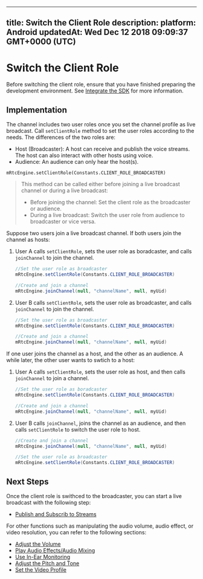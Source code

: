 
---
title: Switch the Client Role
description: 
platform: Android
updatedAt: Wed Dec 12 2018 09:09:37 GMT+0000 (UTC)
---
# Switch the Client Role
Before switching the client role, ensure that you have finished preparing the development environment. See [Integrate the SDK](../../en/Interactive%20Broadcast/android_video.md) for more information.

## Implementation

The channel includes two user roles once you set the channel profile as live broadcast. Call `setClientRole` method to set the user roles according to the needs. The differences of the two roles are:

-   Host (Broadcaster): A host can receive and publish the voice streams. The host can also interact with other hosts using voice.
-   Audience: An audience can only hear the host(s).

```
mRtcEngine.setClientRole(Constants.CLIENT_ROLE_BROADCASTER)
```

> This method can be called either before joining a live broadcast channel or during a live broadcast:
> 
>  - Before joining the channel: Set the client role as the broadcaster or audience.
>  -  During a live broadcast: Switch the user role from audience to broadcaster or vice versa.

Suppose two users join a live broadcast channel. If both users join the channel as hosts:

1. User A calls `setClientRole`, sets the user role as boradcaster, and calls `joinChannel` to join the channel.

   ```Java
   //Set the user role as broadcaster
   mRtcEngine.setClientRole(Constants.CLIENT_ROLE_BROADCASTER)
   
   //Create and join a channel
   mRtcEngine.joinChannel(null, "channelName", null, myUid)
   ```
	 
2. User B calls `setClientRole`, sets the user role as broadcaster, and calls `joinChannel` to join the channel.

   ```Java
   //Set the user role as broadcaster
   mRtcEngine.setClientRole(Constants.CLIENT_ROLE_BROADCASTER)
   
   //Create and join a channel
   mRtcEngine.joinChannel(null, "channelName", null, myUid)
   ```
	 
If one user joins the channel as a host, and the other as an audience. A while later, the other user wants to swtich to a host:

1. User A calls `setClientRole`, sets the user role as host, and then calls `joinChannel` to join a channel.

   ```Java
   //Set the user role as boradcaster
   mRtcEngine.setClientRole(Constants.CLIENT_ROLE_BROADCASTER)
   
   //Create and join a channel
   mRtcEngine.joinChannel(null, "channelName", null, myUid)
   ```
	 
2. User B calls `joinChannel`, joins the channel as an audience, and then calls `setClientRole` to switch the user role to host.

   ```Java
   //Create and join a channel
   mRtcEngine.joinChannel(null, "channelName", null, myUid)
   
   //Set the user role as broadcaster
   mRtcEngine.setClientRole(Constants.CLIENT_ROLE_BROADCASTER)
   ```

## Next Steps
Once the client role is swithced to the broadcaster, you can start a live broadcast with the following step:

- [Publish and Subscrib to Streams](../../en/Interactive%20Broadcast/publish_android_live.md)

For other functions such as manipulating the audio volume, audio effect, or video resolution, you can refer to the following sections:

- [Adjust the Volume](../../en/Interactive%20Broadcast/volume_android.md)
- [Play Audio Effects/Audio Mixing](../../en/Interactive%20Broadcast/effect_mixing_android.md)
- [Use In-Ear Monitoring](../../en/Interactive%20Broadcast/in-ear_android.md)
- [Adjust the Pitch and Tone](../../en/Interactive%20Broadcast/voice_effect_android.md)
- [Set the Video Profile](../../en/Interactive%20Broadcast/videoProfile_android.md)

